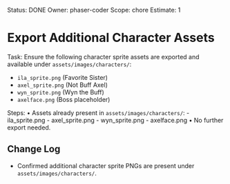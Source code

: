 Status: DONE
Owner: phaser-coder
Scope: chore
Estimate: 1

# Export Additional Character Assets

Task: Ensure the following character sprite assets are exported and available under `assets/images/characters/`:
  - `ila_sprite.png` (Favorite Sister)
  - `axel_sprite.png` (Not Buff Axel)
  - `wyn_sprite.png` (Wyn the Buff)
  - `axelface.png` (Boss placeholder)
  
Steps:
  • Assets already present in `assets/images/characters/`:
      - ila_sprite.png
      - axel_sprite.png
      - wyn_sprite.png
      - axelface.png
  • No further export needed.
  
## Change Log
- Confirmed additional character sprite PNGs are present under `assets/images/characters/`.